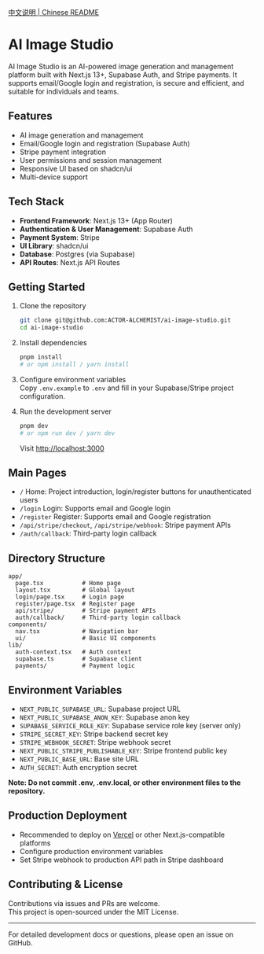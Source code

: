 [中文说明 | Chinese README](./README.zh-CN.md)

# AI Image Studio

AI Image Studio is an AI-powered image generation and management platform built with Next.js 13+, Supabase Auth, and Stripe payments. It supports email/Google login and registration, is secure and efficient, and suitable for individuals and teams.

## Features

- AI image generation and management
- Email/Google login and registration (Supabase Auth)
- Stripe payment integration
- User permissions and session management
- Responsive UI based on shadcn/ui
- Multi-device support

## Tech Stack

- **Frontend Framework**: Next.js 13+ (App Router)
- **Authentication & User Management**: Supabase Auth
- **Payment System**: Stripe
- **UI Library**: shadcn/ui
- **Database**: Postgres (via Supabase)
- **API Routes**: Next.js API Routes

## Getting Started

1. Clone the repository
   ```bash
   git clone git@github.com:ACTOR-ALCHEMIST/ai-image-studio.git
   cd ai-image-studio
   ```

2. Install dependencies
   ```bash
   pnpm install
   # or npm install / yarn install
   ```

3. Configure environment variables  
   Copy `.env.example` to `.env` and fill in your Supabase/Stripe project configuration.

4. Run the development server
   ```bash
   pnpm dev
   # or npm run dev / yarn dev
   ```
   Visit [http://localhost:3000](http://localhost:3000)

## Main Pages

- `/` Home: Project introduction, login/register buttons for unauthenticated users
- `/login` Login: Supports email and Google login
- `/register` Register: Supports email and Google registration
- `/api/stripe/checkout`, `/api/stripe/webhook`: Stripe payment APIs
- `/auth/callback`: Third-party login callback

## Directory Structure

```
app/
  page.tsx           # Home page
  layout.tsx         # Global layout
  login/page.tsx     # Login page
  register/page.tsx  # Register page
  api/stripe/        # Stripe payment APIs
  auth/callback/     # Third-party login callback
components/
  nav.tsx            # Navigation bar
  ui/                # Basic UI components
lib/
  auth-context.tsx   # Auth context
  supabase.ts        # Supabase client
  payments/          # Payment logic
```

## Environment Variables

- `NEXT_PUBLIC_SUPABASE_URL`: Supabase project URL
- `NEXT_PUBLIC_SUPABASE_ANON_KEY`: Supabase anon key
- `SUPABASE_SERVICE_ROLE_KEY`: Supabase service role key (server only)
- `STRIPE_SECRET_KEY`: Stripe backend secret key
- `STRIPE_WEBHOOK_SECRET`: Stripe webhook secret
- `NEXT_PUBLIC_STRIPE_PUBLISHABLE_KEY`: Stripe frontend public key
- `NEXT_PUBLIC_BASE_URL`: Base site URL
- `AUTH_SECRET`: Auth encryption secret

**Note: Do not commit .env, .env.local, or other environment files to the repository.**

## Production Deployment

- Recommended to deploy on [Vercel](https://vercel.com/) or other Next.js-compatible platforms
- Configure production environment variables
- Set Stripe webhook to production API path in Stripe dashboard

## Contributing & License

Contributions via issues and PRs are welcome.  
This project is open-sourced under the MIT License.

---
For detailed development docs or questions, please open an issue on GitHub.
